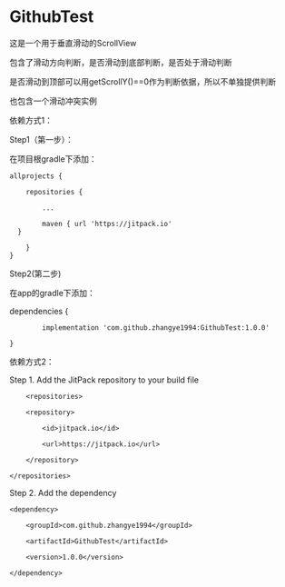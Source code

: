# GithubTest

 这是一个用于垂直滑动的ScrollView
 
 包含了滑动方向判断，是否滑动到底部判断，是否处于滑动判断
 
 是否滑动到顶部可以用getScrollY()==0作为判断依据，所以不单独提供判断
 
 也包含一个滑动冲突实例
 
依赖方式1：

Step1（第一步）：

在项目根gradle下添加：

	allprojects {
  
		repositories {
    
			...
      
			maven { url 'https://jitpack.io' 
      }
      
		}
	}
  
 Step2(第二步)
 
 在app的gradle下添加：
 
 dependencies {
 
	        implementation 'com.github.zhangye1994:GithubTest:1.0.0'
          
	}
  
 依赖方式2：
  
 Step 1. Add the JitPack repository to your build file
  
        <repositories>
	
		<repository>
		
		    <id>jitpack.io</id>
		    
		    <url>https://jitpack.io</url>
		    
		</repository>
		
	</repositories>
  
Step 2. Add the dependency
  
  	<dependency>
	
	    <groupId>com.github.zhangye1994</groupId>
	    
	    <artifactId>GithubTest</artifactId>
	    
	    <version>1.0.0</version>
	    
	</dependency>
  
  
  
  

